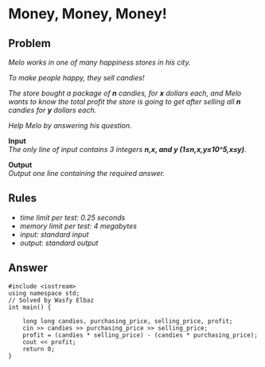 # Money, Money, Money!

## Problem

*Melo works in one of many happiness stores in his city.*

*To make people happy, they sell candies!*

*The store bought a package of **n***
*candies, for **x** dollars each, and Melo wants to know the total profit the store is going to get after selling all **n** candies for **y** dollars each.* 

*Help Melo by answering his question.*

**Input**
<br>
*The only line of input contains 3 integers **n,x, and y (1≤n,x,y≤10^5,x≤y)***.

**Output**
<br>
*Output one line containing the required answer.*

## Rules

  - *time limit per test: 0.25 seconds*
  - *memory limit per test: 4 megabytes*
  - *input: standard input*
  - *output: standard output*
  
## Answer

```
#include <iostream>
using namespace std;
// Solved by Wasfy Elbaz
int main() {

	long long candies, purchasing_price, selling_price, profit;
	cin >> candies >> purchasing_price >> selling_price;
	profit = (candies * selling_price) - (candies * purchasing_price);
	cout << profit;
	return 0;
}
```